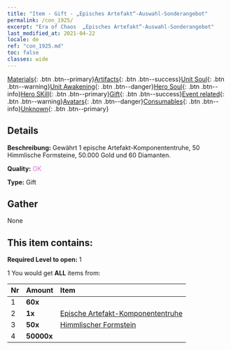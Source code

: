 ```yaml
---
title: "Item - Gift - „Episches Artefakt“-Auswahl-Sonderangebot"
permalink: /con_1925/
excerpt: "Era of Chaos  „Episches Artefakt“-Auswahl-Sonderangebot"
last_modified_at: 2021-04-22
locale: de
ref: "con_1925.md"
toc: false
classes: wide
---
```

 [Materials](/ItemsDE/){: .btn .btn--primary}[Artifacts](/ItemsDE/Artifacts/){: .btn .btn--success}[Unit Soul](/ItemsDE/UnitSoul/){: .btn .btn--warning}[Unit Awakening](/ItemsDE/UnitAwakening/){: .btn .btn--danger}[Hero Soul](/ItemsDE/HeroSoul/){: .btn .btn--info}[Hero SKill](/ItemsDE/HeroSkill/){: .btn .btn--primary}[Gift](/ItemsDE/Gift/){: .btn .btn--success}[Event related](/ItemsDE/Events/){: .btn .btn--warning}[Avatars](/ItemsDE/Avatars/){: .btn .btn--danger}[Consumables](/ItemsDE/Consumables/){: .btn .btn--info}[Unknown](/ItemsDE/Unknown/){: .btn .btn--primary}

## Details
 **Beschreibung:** Gewährt 1 epische Artefakt-Komponententruhe, 50 Himmlische Formsteine, 50.000 Gold und 60 Diamanten.

 **Quality:** <span style="color: #DA70D6">OK</span>

 **Type:** Gift

## Gather

  None

## This item contains:

 **Required Level to open:** 1

 1 You would get **ALL** items  from:

  | Nr | Amount |     Item    |
  |:---|:-------|:------------|
  | 1 |  **60x** | <i class="fas fa-gem"/> |  | 
  | 2 |  **1x** | [Epische Artefakt-Komponententruhe](/ItemsDE/con_1926/) |  | 
  | 3 |  **50x** | [Himmlischer Formstein](/ItemsDE/art_188/) |  | 
  | 4 |  **50000x** | <i class="fas fa-coins"/> |  | 
